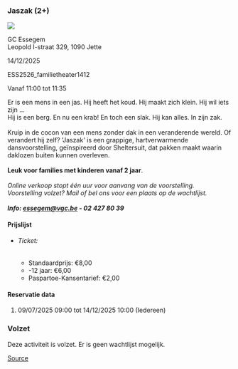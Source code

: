 ### Jaszak (2+)

![](https://s3-eu-west-1.amazonaws.com/os-kwdo/prod/vgc/images/activity/686e8964e80fa_Jaszak_-_Simone_de_Jong_Company_©_Kamerich_&_Budwilowitz_1_kleiner.jpg)

GC Essegem  
Leopold I-straat 329, 1090 Jette

14/12/2025

ESS2526_familietheater1412

Vanaf 11:00 tot 11:35

Er is een mens in een jas. Hij heeft het koud. Hij maakt zich klein. Hij wil iets zijn ...  
Hij is een berg. En nu een krab! En toch een slak. Hij kan alles. In zijn zak.  
<br/>Kruip in de cocon van een mens zonder dak in een veranderende wereld. Of verandert hij zelf? 'Jaszak' is een grappige, hartverwarmende dansvoorstelling, geïnspireerd door Sheltersuit, dat pakken maakt waarin daklozen buiten kunnen overleven.  
<br/>**Leuk voor families met kinderen vanaf 2 jaar**.  
<br/>*Online verkoop stopt één uur voor aanvang van de voorstelling.  
Voorstelling volzet? Mail of bel ons voor een plaats op de wachtlijst.  
<br/>**Info: [essegem@vgc.be](mailto:essegem@vgc.be) - 02 427 80 39***  

#### Prijslijst

* ###### Ticket:
    
    * Standaardprijs: €8,00
    * \-12 jaar: €6,00
    * Paspartoe-Kansentarief: €2,00

  

#### Reservatie data

1.  09/07/2025 09:00 tot 14/12/2025 10:00 (Iedereen)

### Volzet

Deze activiteit is volzet. Er is geen wachtlijst mogelijk.

[Source](https://tickets.vgc.be/ticketingActivity/subscribe/ESS2526_familietheater1412)